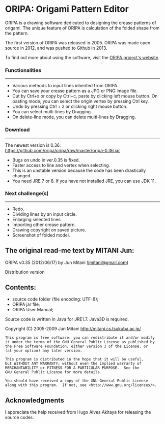 ORIPA: Origami Pattern Editor
=============================

ORIPA is a drawing software dedicated to designing the crease patterns of origami. The unique feature of ORIPA is calculation of the folded shape from the pattern.

The first version of ORIPA was released in 2005. ORIPA was made open source in 2012, and was pushed to Github in 2013.

To find out more about using the software, visit the [ORIPA project's website](http://mitani.cs.tsukuba.ac.jp/oripa/).


### Functionalities
------------------
* Various methods to input lines inherited from ORIPA.
* You can save your crease pattern as a JPG or PNG image file.
* Cut by Ctrl+x or copy by Ctrl+c, paste by clicking left mouse button.
  On pasting mode, you can select the origin vertex by pressing Ctrl key.
* Undo by pressing Ctrl + z or clicking right mouse button.
* You can select multi-lines by Dragging.
* On delete-line mode, you can delete multi-lines by Dragging.	

### Download
------------
The newest version is 0.36: https://github.com/oripa/oripa/raw/master/oripa-0.36.jar
* Bugs on undo in ver.0.35 is fixed.
* Faster access to line and vertex when selecting.
* This is an unstable version because the code has been drastically changed. 
* You need JRE 7 or 8. If you have not installed JRE, you can use JDK 11.

### Next challenge(s)
--------
* Redo.
* Dividing lines by an input circle.
* Enlarging selected lines.
* Importing other crease pattern.
* Drawing copyright on saved picture.
* Screenshot of folded model.


The original read-me text by MITANI Jun:
----
ORIPA v0.35 (2012/06/17) by Jun Mitani (jmitani@gmail.com)

Distribution version

## Contents:  
* source code folder (file encoding: UTF-8);  
* ORIPA jar file;  
* ORIPA User Manual;

Source code is written in Java for JRE1.7.
Java3D is required.

Copyright (C) 2005-2009 Jun Mitani http://mitani.cs.tsukuba.ac.jp/

    This program is free software: you can redistribute it and/or modify
    it under the terms of the GNU General Public License as published by
    the Free Software Foundation, either version 3 of the License, or
    (at your option) any later version.

    This program is distributed in the hope that it will be useful,
    but WITHOUT ANY WARRANTY; without even the implied warranty of
    MERCHANTABILITY or FITNESS FOR A PARTICULAR PURPOSE.  See the
    GNU General Public License for more details.

    You should have received a copy of the GNU General Public License
    along with this program.  If not, see <http://www.gnu.org/licenses/>.


## Acknowledgments

I appreciate the help received from Hugo Alves Akitaya for releasing the source codes.
